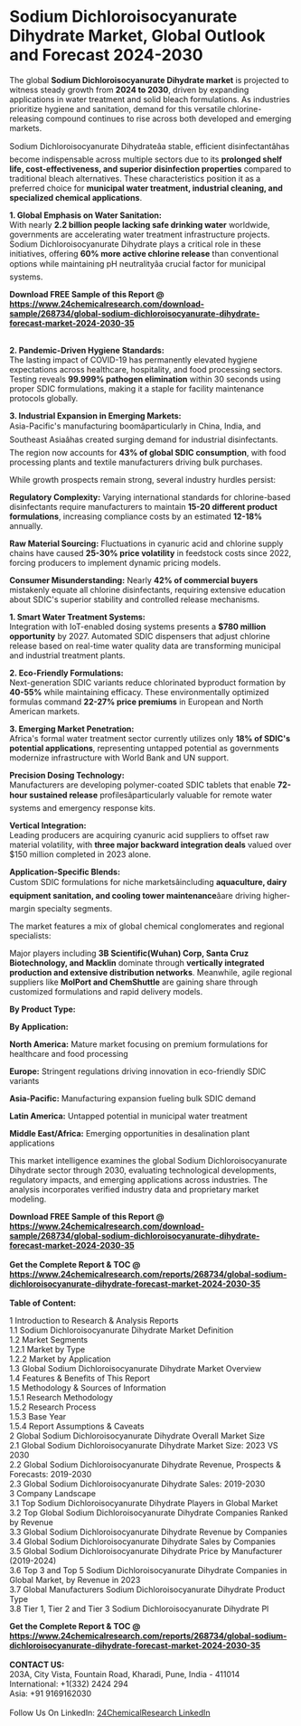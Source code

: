 <h1>Sodium Dichloroisocyanurate Dihydrate Market, Global Outlook and Forecast 2024-2030</h1><p>The global <strong>Sodium Dichloroisocyanurate Dihydrate market</strong> is projected to witness steady growth from <strong>2024 to 2030</strong>, driven by expanding applications in water treatment and solid bleach formulations. As industries prioritize hygiene and sanitation, demand for this versatile chlorine-releasing compound continues to rise across both developed and emerging markets.</p><p>Sodium Dichloroisocyanurate Dihydrateâa stable, efficient disinfectantâhas become indispensable across multiple sectors due to its <strong>prolonged shelf life, cost-effectiveness, and superior disinfection properties</strong> compared to traditional bleach alternatives. These characteristics position it as a preferred choice for <strong>municipal water treatment, industrial cleaning, and specialized chemical applications</strong>.</p><p><strong>1. Global Emphasis on Water Sanitation:</strong><br>
With nearly <strong>2.2 billion people lacking safe drinking water</strong> worldwide, governments are accelerating water treatment infrastructure projects. Sodium Dichloroisocyanurate Dihydrate plays a critical role in these initiatives, offering <strong>60% more active chlorine release</strong> than conventional options while maintaining pH neutralityâa crucial factor for municipal systems.</p><div><b>Download FREE Sample of this Report @ 
            <a href="https://www.24chemicalresearch.com/download-sample/268734/global-sodium-dichloroisocyanurate-dihydrate-forecast-market-2024-2030-35">
            https://www.24chemicalresearch.com/download-sample/268734/global-sodium-dichloroisocyanurate-dihydrate-forecast-market-2024-2030-35</a></b></div><br><p><strong>2. Pandemic-Driven Hygiene Standards:</strong><br>
The lasting impact of COVID-19 has permanently elevated hygiene expectations across healthcare, hospitality, and food processing sectors. Testing reveals <strong>99.999% pathogen elimination</strong> within 30 seconds using proper SDIC formulations, making it a staple for facility maintenance protocols globally.</p><p><strong>3. Industrial Expansion in Emerging Markets:</strong><br>
Asia-Pacific's manufacturing boomâparticularly in China, India, and Southeast Asiaâhas created surging demand for industrial disinfectants. The region now accounts for <strong>43% of global SDIC consumption</strong>, with food processing plants and textile manufacturers driving bulk purchases.</p><p>While growth prospects remain strong, several industry hurdles persist:</p><p><strong>Regulatory Complexity:</strong> Varying international standards for chlorine-based disinfectants require manufacturers to maintain <strong>15-20 different product formulations</strong>, increasing compliance costs by an estimated <strong>12-18%</strong> annually.</p><p><strong>Raw Material Sourcing:</strong> Fluctuations in cyanuric acid and chlorine supply chains have caused <strong>25-30% price volatility</strong> in feedstock costs since 2022, forcing producers to implement dynamic pricing models.</p><p><strong>Consumer Misunderstanding:</strong> Nearly <strong>42% of commercial buyers</strong> mistakenly equate all chlorine disinfectants, requiring extensive education about SDIC's superior stability and controlled release mechanisms.</p><p><strong>1. Smart Water Treatment Systems:</strong><br>
Integration with IoT-enabled dosing systems presents a <strong>$780 million opportunity</strong> by 2027. Automated SDIC dispensers that adjust chlorine release based on real-time water quality data are transforming municipal and industrial treatment plants.</p><p><strong>2. Eco-Friendly Formulations:</strong><br>
Next-generation SDIC variants reduce chlorinated byproduct formation by <strong>40-55%</strong> while maintaining efficacy. These environmentally optimized formulas command <strong>22-27% price premiums</strong> in European and North American markets.</p><p><strong>3. Emerging Market Penetration:</strong><br>
Africa's formal water treatment sector currently utilizes only <strong>18% of SDIC's potential applications</strong>, representing untapped potential as governments modernize infrastructure with World Bank and UN support.</p><p><strong>Precision Dosing Technology:</strong><br>
	Manufacturers are developing polymer-coated SDIC tablets that enable <strong>72-hour sustained release</strong> profilesâparticularly valuable for remote water systems and emergency response kits.</p><p><strong>Vertical Integration:</strong><br>
	Leading producers are acquiring cyanuric acid suppliers to offset raw material volatility, with <strong>three major backward integration deals</strong> valued over $150 million completed in 2023 alone.</p><p><strong>Application-Specific Blends:</strong><br>
	Custom SDIC formulations for niche marketsâincluding <strong>aquaculture, dairy equipment sanitation, and cooling tower maintenance</strong>âare driving higher-margin specialty segments.</p><p>The market features a mix of global chemical conglomerates and regional specialists:</p><p>Major players including <strong>3B Scientific(Wuhan) Corp, Santa Cruz Biotechnology, and Macklin</strong> dominate through <strong>vertically integrated production and extensive distribution networks</strong>. Meanwhile, agile regional suppliers like <strong>MolPort and ChemShuttle</strong> are gaining share through customized formulations and rapid delivery models.</p><p><strong>By Product Type:</strong></p><p><strong>By Application:</strong></p><p><strong>North America:</strong> Mature market focusing on premium formulations for healthcare and food processing</p><p><strong>Europe:</strong> Stringent regulations driving innovation in eco-friendly SDIC variants</p><p><strong>Asia-Pacific:</strong> Manufacturing expansion fueling bulk SDIC demand</p><p><strong>Latin America:</strong> Untapped potential in municipal water treatment</p><p><strong>Middle East/Africa:</strong> Emerging opportunities in desalination plant applications</p><p>This market intelligence examines the global Sodium Dichloroisocyanurate Dihydrate sector through 2030, evaluating technological developments, regulatory impacts, and emerging applications across industries. The analysis incorporates verified industry data and proprietary market modeling.</p><div><b>Download FREE Sample of this Report @ 
            <a href="https://www.24chemicalresearch.com/download-sample/268734/global-sodium-dichloroisocyanurate-dihydrate-forecast-market-2024-2030-35">
            https://www.24chemicalresearch.com/download-sample/268734/global-sodium-dichloroisocyanurate-dihydrate-forecast-market-2024-2030-35</a></b></div><br><div><b>Get the Complete Report & TOC @ 
            <a href="https://www.24chemicalresearch.com/reports/268734/global-sodium-dichloroisocyanurate-dihydrate-forecast-market-2024-2030-35">
            https://www.24chemicalresearch.com/reports/268734/global-sodium-dichloroisocyanurate-dihydrate-forecast-market-2024-2030-35</a></b></div><br>
            <b>Table of Content:</b><p>1 Introduction to Research & Analysis Reports<br />
    1.1 Sodium Dichloroisocyanurate Dihydrate Market Definition<br />
    1.2 Market Segments<br />
        1.2.1 Market by Type<br />
        1.2.2 Market by Application<br />
    1.3 Global Sodium Dichloroisocyanurate Dihydrate Market Overview<br />
    1.4 Features & Benefits of This Report<br />
    1.5 Methodology & Sources of Information<br />
        1.5.1 Research Methodology<br />
        1.5.2 Research Process<br />
        1.5.3 Base Year<br />
        1.5.4 Report Assumptions & Caveats<br />
2 Global Sodium Dichloroisocyanurate Dihydrate Overall Market Size<br />
    2.1 Global Sodium Dichloroisocyanurate Dihydrate Market Size: 2023 VS 2030<br />
    2.2 Global Sodium Dichloroisocyanurate Dihydrate Revenue, Prospects & Forecasts: 2019-2030<br />
    2.3 Global Sodium Dichloroisocyanurate Dihydrate Sales: 2019-2030<br />
3 Company Landscape<br />
    3.1 Top Sodium Dichloroisocyanurate Dihydrate Players in Global Market<br />
    3.2 Top Global Sodium Dichloroisocyanurate Dihydrate Companies Ranked by Revenue<br />
    3.3 Global Sodium Dichloroisocyanurate Dihydrate Revenue by Companies<br />
    3.4 Global Sodium Dichloroisocyanurate Dihydrate Sales by Companies<br />
    3.5 Global Sodium Dichloroisocyanurate Dihydrate Price by Manufacturer (2019-2024)<br />
    3.6 Top 3 and Top 5 Sodium Dichloroisocyanurate Dihydrate Companies in Global Market, by Revenue in 2023<br />
    3.7 Global Manufacturers Sodium Dichloroisocyanurate Dihydrate Product Type<br />
    3.8 Tier 1, Tier 2 and Tier 3 Sodium Dichloroisocyanurate Dihydrate Pl</p><div><b>Get the Complete Report & TOC @ 
            <a href="https://www.24chemicalresearch.com/reports/268734/global-sodium-dichloroisocyanurate-dihydrate-forecast-market-2024-2030-35">
            https://www.24chemicalresearch.com/reports/268734/global-sodium-dichloroisocyanurate-dihydrate-forecast-market-2024-2030-35</a></b></div><br><b>CONTACT US:</b><br>
            203A, City Vista, Fountain Road, Kharadi, Pune, India - 411014<br>
            International: +1(332) 2424 294<br>
            Asia: +91 9169162030 <br><br>
            Follow Us On LinkedIn: <a href="https://www.linkedin.com/company/24chemicalresearch/">24ChemicalResearch LinkedIn</a>